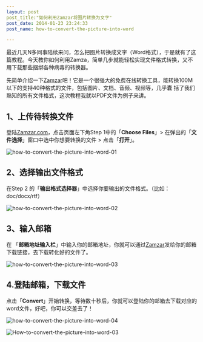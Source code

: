 ```yaml
---
layout: post
post_title:"如何利用Zamzar将图片转换为文字"
post_date: 2014-01-23 23:24:33
post_name: how-to-convert-the-picture-into-word

---
```


最近几天N多同事陆续来问，怎么把图片转换成文字（Word格式），于是就有了这篇教程。今天教你如何利用Zamza，简单几步就能轻松实现文件格式转换，又不用下载那些捆绑各种病毒的转换器。

先简单介绍一下[Zamzar](http://www.Zamzar.com)吧！它是一个很强大的免费在线转换工具，能转换100M以下的支持40种格式的文件，包括图片、文档、音频、视频等，几乎囊 括了我们熟知的所有文件格式，这次教程我就以PDF文件为例子来讲。

## **1、上传待转换文件**

登陆[Zamzar.com](http://www.Zamzar.com)，点击页面左下角Step 1中的「**Choose Files**」&gt; 在弹出的「**文件选择**」窗口中选中你想要转换的文件 &gt; 点击「**打开**」。


![how-to-convert-the-picture-into-word-01](http://7arnhx.com1.z0.glb.clouddn.com/wp-content/uploads/2014/01/how-to-convert-the-picture-into-word-01.png)

## **2、选择输出文件格式**

在Step 2 的「**输出格式选择器**」中选择你要输出的文件格式。（比如：doc/docx/rtf）

![how-to-convert-the-picture-into-word-02](http://7arnhx.com1.z0.glb.clouddn.com/wp-content/uploads/2014/01/how-to-convert-the-picture-into-word-02.png)

## **3、输入邮箱**

在  「**邮箱地址输入栏**」中输入你的邮箱地址，你就可以通过[Zamzar](http://www.Zamzar.com)发给你的邮箱下载链接，去下载转化好的文件了。

![how-to-convert-the-picture-into-word-03](http://7arnhx.com1.z0.glb.clouddn.com/wp-content/uploads/2014/01/how-to-convert-the-picture-into-word-03.png)

## **4.登陆邮箱，下载文件**

点击「**Convert**」开始转换，等待数十秒后，你就可以登陆你的邮箱去下载对应的word文件，好吧，你可以交差去了！

![how-to-convert-the-picture-into-word-04](http://7arnhx.com1.z0.glb.clouddn.com/wp-content/uploads/2014/01/how-to-convert-the-picture-into-word-04.png)

![How-to-convert-the-picture-into-word-03](http://7arnhx.com1.z0.glb.clouddn.com/wp-content/uploads/2014/01/55.jpg)